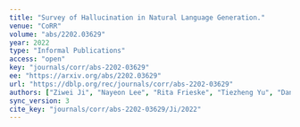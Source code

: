 ```yaml
---
title: "Survey of Hallucination in Natural Language Generation."
venue: "CoRR"
volume: "abs/2202.03629"
year: 2022
type: "Informal Publications"
access: "open"
key: "journals/corr/abs-2202-03629"
ee: "https://arxiv.org/abs/2202.03629"
url: "https://dblp.org/rec/journals/corr/abs-2202-03629"
authors: ["Ziwei Ji", "Nayeon Lee", "Rita Frieske", "Tiezheng Yu", "Dan Su", "Yan Xu", "Etsuko Ishii", "Yejin Bang", "Andrea Madotto", "Pascale Fung"]
sync_version: 3
cite_key: "journals/corr/abs-2202-03629/Ji/2022"
---
```

